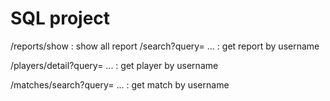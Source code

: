 # SQL project

/reports/show               : show all report
/search?query= ...          : get report by username

/players/detail?query= ...  : get player by username

/matches/search?query= ...  : get match by username